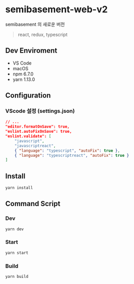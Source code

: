 # semibasement-web-v2

semibasement 의 새로운 버전

> react, redux, typescript

## Dev Enviroment

- VS Code
- macOS
- npm 6.7.0
- yarn 1.13.0

## Configuration

### VScode 설정 (settings.json)

```json
// ...
"editor.formatOnSave": true,
"eslint.autoFixOnSave": true,
"eslint.validate": [
    "javascript",
    "javascriptreact",
    { "language": "typescript", "autoFix": true },
    { "language": "typescriptreact", "autoFix": true }
]
```

## Install

```sh
yarn install
```

## Command Script

### Dev

```sh
yarn dev
```

### Start

```sh
yarn start
```

### Build

```sh
yarn build
```
